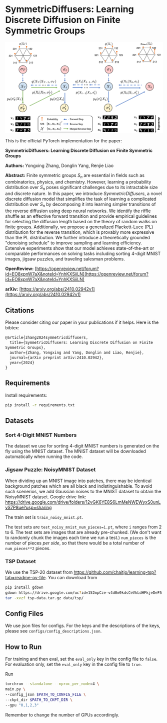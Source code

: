 # SymmetricDiffusers: Learning Discrete Diffusion on Finite Symmetric Groups

<p align="center">
<img src="Figures/model_illustration.png" alt="model" width="600"/>
</p>


This is the official PyTorch implementation for the paper:

**SymmetricDiffusers: Learning Discrete Diffusion on Finite Symmetric Groups**

**Authors:** Yongxing Zhang, Donglin Yang, Renjie Liao

**Abstract:** Finite symmetric groups $S_n$ are essential in fields such as combinatorics, physics, and chemistry. However, learning a probability distribution over $S_n$ poses significant challenges due to its intractable size and discrete nature. In this paper, we introduce *SymmetricDiffusers*, a novel discrete diffusion model that simplifies the task of learning a complicated distribution over $S_n$ by decomposing it into learning simpler transitions of the reverse diffusion using deep neural networks. We identify the riffle shuffle as an effective forward transition and provide empirical guidelines for selecting the diffusion length based on the theory of random walks on finite groups. Additionally, we propose a generalized Plackett-Luce (PL) distribution for the reverse transition, which is provably more expressive than the PL distribution. We further introduce a theoretically grounded "denoising schedule" to improve sampling and learning efficiency. Extensive experiments show that our model achieves state-of-the-art or comparable performances on solving tasks including sorting 4-digit MNIST images, jigsaw puzzles, and traveling salesman problems.

**OpenReview:** [https://openreview.net/forum?id=EO8xpnW7aX&noteId=YnhKXSiiLN](https://openreview.net/forum?id=EO8xpnW7aX&noteId=YnhKXSiiLN)

**arXiv:** [https://arxiv.org/abs/2410.02942v1](https://arxiv.org/abs/2410.02942v1)

## Citations
Please consider citing our paper in your publications if it helps. Here is the bibtex:

```
@article{zhang2024symmetricdiffusers,
  title={SymmetricDiffusers: Learning Discrete Diffusion on Finite Symmetric Groups},
  author={Zhang, Yongxing and Yang, Donglin and Liao, Renjie},
  journal={arXiv preprint arXiv:2410.02942},
  year={2024}
}
```

## Requirements
Install requirements:
```bash
pip install -r requirements.txt
```

## Datasets

### Sort 4-Digit MNIST Numbers

The dataset we use for sorting 4-digit MNIST numbers is generated on the fly using the MNIST dataset.
The MNIST dataset will be downloaded automatically when running the code.

### Jigsaw Puzzle: NoisyMNIST Dataset

When dividing up an MNIST image into patches, there may be identical background patches which are all black and indistinguishable.
To avoid such scenerios, we add Gaussian noises to the MNIST dataset to obtain the NoisyMNIST dataset.
Google drive link:
https://drive.google.com/drive/folders/12vGK6YE8S6LmMeNWEWyxS0unLvS7P8ue?usp=sharing

The train set is `train_noisy_mnist.pt`.

The test sets are `test_noisy_mnist_num_pieces=i.pt`, where `i` ranges from 2 to 6.
The test sets are images that are already pre-chunked. (We don't want to randomly chunk the images each time we run a test.) `num_pieces` is the number of pieces *per side*, so that there would be a total number of `num_pieces**2` pieces.


### TSP Dataset 

We use the TSP-20 dataset from https://github.com/chaitjo/learning-tsp?tab=readme-ov-file.
You can download from 
```bash
pip install gdown
gdown https://drive.google.com/uc?id=152mpCze-v4d0m9kdsCeVkLdHFkjeDeF5
tar -xvzf tsp-data.tar.gz data/tsp/
```

## Config Files

We use json files for configs. 
For the keys and the descriptions of the keys, please see `configs/config_descriptions.json`.

## How to Run

For training and then eval, set the `eval_only` key in the config file to `false`. 
For evaluation only, set the `eval_only` key in the config file to `true`.

Run 
```bash
torchrun --standalone --nproc_per_node=4 \
main.py \
--config_json $PATH_TO_CONFIG_FILE \
--ckpt_dir $PATH_TO_CKPT_DIR \
--gpu "0,1,2,3"
```
Remember to change the number of GPUs accordingly.
